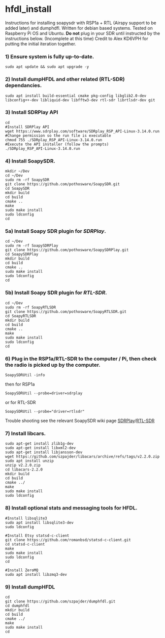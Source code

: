 # hfdl_install
Instructions for installing soapysdr with RSP1a + RTL (Airspy support to be added later) and dumphdfl. Written for debian based systems. Tested on Raspberry Pi OS and Ubuntu.
**Do not** plug in your SDR until instructed by the instructions below. (Incomplete at this time)
Credit to Alex KD6VPH for putting the initial iteration together.

### 1) Ensure system is fully up-to-date.
```shell
sudo apt update && sudo apt upgrade -y
```

### 2) Install dumpHFDL and other related (RTL-SDR) dependancies.
```shell
sudo apt install build-essential cmake pkg-config libglib2.0-dev libconfig++-dev libliquid-dev libfftw3-dev rtl-sdr librtlsdr-dev git
```

### 3) Install SDRPlay API 

```shell
cd
#Install SDRPlay API
wget https://www.sdrplay.com/software/SDRplay_RSP_API-Linux-3.14.0.run
#Change permission so the run file is executable
chmod 755 ./SDRplay_RSP_API-Linux-3.14.0.run
#Execute the API installer (follow the prompts)
./SDRplay_RSP_API-Linux-3.14.0.run
```
### 4) Install SoapySDR.
```shell
mkdir ~/Dev
cd ~/Dev
sudo rm -rf SoapySDR
git clone https://github.com/pothosware/SoapySDR.git
cd SoapySDR
mkdir build
cd build
cmake ..
make
sudo make install
sudo ldconfig
cd
```
### 5a) Install Soapy SDR plugin for *SDRPlay*.
```shell
cd ~/Dev
sudo rm -rf SoapySDRPlay
git clone https://github.com/pothosware/SoapySDRPlay.git
cd SoapySDRPlay
mkdir build
cd build
cmake ..
sudo make install
sudo ldconfig
cd
```

### 5b) Install Soapy SDR plugin for *RTL-SDR*.
```shell
cd ~/Dev
sudo rm -rf SoapyRTLSDR
git clone https://github.com/pothosware/SoapyRTLSDR.git
cd SoapyRTLSDR
mkdir build
cd build
cmake ..
make
sudo make install
sudo ldconfig
cd
```

### 6) Plug in the RSP1a/RTL-SDR to the computer / Pi, then check the radio is picked up by the computer.
```
SoapySDRUtil -info
```
then for RSP1a
```
SoapySDRUtil --probe=driver=sdrplay
```
or for RTL-SDR
```
SoapySDRUtil --probe="driver=rtlsdr"
```

Trouble shooting see the relevant SoapySDR wiki page
[SDRPlay](https://github.com/pothosware/SoapySDRPlay3/wiki)/[RTL-SDR](https://github.com/pothosware/SoapyRTLSDR/wiki)

### 7) Install libcars.
```shell
sudo apt-get install zlib1g-dev
sudo apt-get install libxml2-dev
sudo apt-get install libjansson-dev
wget https://github.com/szpajder/libacars/archive/refs/tags/v2.2.0.zip
sudo apt install unzip
unzip v2.2.0.zip
cd libacars-2.2.0
mkdir build
cd build
cmake ../
make
sudo make install
sudo ldconfig
```

### 8) Install optional stats and messaging tools for HFDL.
```shell
#Install libsqlite3
sudo apt install libsqlite3-dev
sudo ldconfig
```
```shell
#Install Etsy statsd-c-client
git clone https://github.com/romanbsd/statsd-c-client.git
cd statsd-c-client
make
sudo make install
sudo ldconfig
cd
```
```
#Install ZeroMQ
sudo apt install libzmq3-dev
```

### 9) Install dumpHFDL
```shell
cd
git clone https://github.com/szpajder/dumphfdl.git
cd dumphfdl
mkdir build
cd build
cmake ../
make
sudo make install
cd
```

